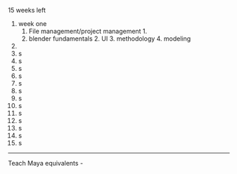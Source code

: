 15 weeks left

1. week one
	1. File management/project management
		1. 
	2. blender fundamentals
		2. UI
		3. methodology
		4. modeling
3. 
4. s
5. s
6. s
7. s
8. s
9. s
10. s
11. s
12. s
13. s
14. s
15. s
16. s

---

Teach Maya equivalents -



